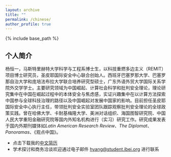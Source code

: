 ```yaml
---
layout: archive
title: ""
permalink: /chinese/
author_profile: true
---
```


{% include base_path %}

## 个人简介
杨恒一，马斯特里赫特大学科学与工程系博士生，以科技重燃多边主义（REMIT）项目博士研究员，圣皮耶国际安全中心联合创始人。西班牙巴塞罗那大学、巴塞罗那自治大学和庞培法布拉大学联合培养研究型硕士，广东外语外贸大学国际关系学院外交学学士。主要研究领域为中国崛起、计算社会科学和批判安全理论，理论研究集中在中国在崛起过程中的本体安全与焦虑感，实证兴趣集中在以计算方法探索中国参与全球科技治理的路径以及中国崛起对发展中国家的影响。目前担任圣皮耶国际安全中心执行主任，带领批判安全实验室团队跟踪观察批判安全理论的全球政策实践。曾在哈佛大学、卡耐基梅隆大学、美洲对话组织、海国图智研究院、中国人民大学重阳金融研究院等国内外知名机构进行（实习）研究工作。研究成果发表于国内外期刊媒体如*Latin American Research Review*、*The Diplomat*、*Panoramas*、《观点中国》。

* 点击下载我的[中文简历](https://hengyi-yang.github.io/files/CV_cn_2022.pdf)
* 学术探讨和商务洽谈欢迎通过电子邮件 [hyang@student.ibei.org](hyang@student.ibei.org) 进行联系
